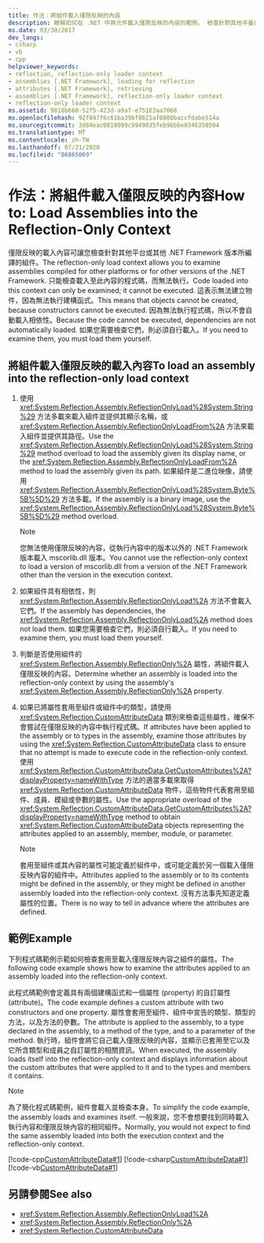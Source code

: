 ```yaml
---
title: 作法：將組件載入僅限反映的內容
description: 瞭解如何在 .NET 中將元件載入僅限反映的內容的範例。 檢查針對其他平臺或 .NET 版本編譯的元件。
ms.date: 03/30/2017
dev_langs:
- csharp
- vb
- cpp
helpviewer_keywords:
- reflection, reflection-only loader context
- assemblies [.NET Framework], loading for reflection
- attributes [.NET Framework], retrieving
- assemblies [.NET Framework], reflection-only loader context
- reflection-only loader context
ms.assetid: 9818b660-52f5-423d-a9af-e75163aa7068
ms.openlocfilehash: 92f847f6c61ba39bf8621af6080baccfdabe514a
ms.sourcegitcommit: 3d84eac0818099c9949035feb96bbe0346358504
ms.translationtype: MT
ms.contentlocale: zh-TW
ms.lasthandoff: 07/21/2020
ms.locfileid: "86865069"
---
```

# <a name="how-to-load-assemblies-into-the-reflection-only-context"></a><span data-ttu-id="06efe-104">作法：將組件載入僅限反映的內容</span><span class="sxs-lookup"><span data-stu-id="06efe-104">How to: Load Assemblies into the Reflection-Only Context</span></span>

<span data-ttu-id="06efe-105">僅限反映的載入內容可讓您檢查針對其他平台或其他 .NET Framework 版本所編譯的組件。</span><span class="sxs-lookup"><span data-stu-id="06efe-105">The reflection-only load context allows you to examine assemblies compiled for other platforms or for other versions of the .NET Framework.</span></span> <span data-ttu-id="06efe-106">只能檢查載入至此內容的程式碼，而無法執行。</span><span class="sxs-lookup"><span data-stu-id="06efe-106">Code loaded into this context can only be examined; it cannot be executed.</span></span> <span data-ttu-id="06efe-107">這表示無法建立物件，因為無法執行建構函式。</span><span class="sxs-lookup"><span data-stu-id="06efe-107">This means that objects cannot be created, because constructors cannot be executed.</span></span> <span data-ttu-id="06efe-108">因為無法執行程式碼，所以不會自動載入相依性。</span><span class="sxs-lookup"><span data-stu-id="06efe-108">Because the code cannot be executed, dependencies are not automatically loaded.</span></span> <span data-ttu-id="06efe-109">如果您需要檢查它們，則必須自行載入。</span><span class="sxs-lookup"><span data-stu-id="06efe-109">If you need to examine them, you must load them yourself.</span></span>

## <a name="to-load-an-assembly-into-the-reflection-only-load-context"></a><span data-ttu-id="06efe-110">將組件載入僅限反映的載入內容</span><span class="sxs-lookup"><span data-stu-id="06efe-110">To load an assembly into the reflection-only load context</span></span>

1. <span data-ttu-id="06efe-111">使用 <xref:System.Reflection.Assembly.ReflectionOnlyLoad%28System.String%29> 方法多載來載入組件並提供其顯示名稱，或 <xref:System.Reflection.Assembly.ReflectionOnlyLoadFrom%2A> 方法來載入組件並提供其路徑。</span><span class="sxs-lookup"><span data-stu-id="06efe-111">Use the <xref:System.Reflection.Assembly.ReflectionOnlyLoad%28System.String%29> method overload to load the assembly given its display name, or the <xref:System.Reflection.Assembly.ReflectionOnlyLoadFrom%2A> method to load the assembly given its path.</span></span> <span data-ttu-id="06efe-112">如果組件是二進位映像，請使用 <xref:System.Reflection.Assembly.ReflectionOnlyLoad%28System.Byte%5B%5D%29> 方法多載。</span><span class="sxs-lookup"><span data-stu-id="06efe-112">If the assembly is a binary image, use the <xref:System.Reflection.Assembly.ReflectionOnlyLoad%28System.Byte%5B%5D%29> method overload.</span></span>

    > [!NOTE]
    > <span data-ttu-id="06efe-113">您無法使用僅限反映的內容，從執行內容中的版本以外的 .NET Framework 版本載入 mscorlib.dll 版本。</span><span class="sxs-lookup"><span data-stu-id="06efe-113">You cannot use the reflection-only context to load a version of mscorlib.dll from a version of the .NET Framework other than the version in the execution context.</span></span>

2. <span data-ttu-id="06efe-114">如果組件具有相依性，則 <xref:System.Reflection.Assembly.ReflectionOnlyLoad%2A> 方法不會載入它們。</span><span class="sxs-lookup"><span data-stu-id="06efe-114">If the assembly has dependencies, the <xref:System.Reflection.Assembly.ReflectionOnlyLoad%2A> method does not load them.</span></span> <span data-ttu-id="06efe-115">如果您需要檢查它們，則必須自行載入。</span><span class="sxs-lookup"><span data-stu-id="06efe-115">If you need to examine them, you must load them yourself.</span></span>

3. <span data-ttu-id="06efe-116">判斷是否使用組件的 <xref:System.Reflection.Assembly.ReflectionOnly%2A> 屬性，將組件載入僅限反映的內容。</span><span class="sxs-lookup"><span data-stu-id="06efe-116">Determine whether an assembly is loaded into the reflection-only context by using the assembly's <xref:System.Reflection.Assembly.ReflectionOnly%2A> property.</span></span>

4. <span data-ttu-id="06efe-117">如果已將屬性套用至組件或組件中的類型，請使用 <xref:System.Reflection.CustomAttributeData> 類別來檢查這些屬性，確保不會嘗試在僅限反映的內容中執行程式碼。</span><span class="sxs-lookup"><span data-stu-id="06efe-117">If attributes have been applied to the assembly or to types in the assembly, examine those attributes by using the <xref:System.Reflection.CustomAttributeData> class to ensure that no attempt is made to execute code in the reflection-only context.</span></span> <span data-ttu-id="06efe-118">使用 <xref:System.Reflection.CustomAttributeData.GetCustomAttributes%2A?displayProperty=nameWithType> 方法的適當多載來取得 <xref:System.Reflection.CustomAttributeData> 物件，這些物件代表套用至組件、成員、模組或參數的屬性。</span><span class="sxs-lookup"><span data-stu-id="06efe-118">Use the appropriate overload of the <xref:System.Reflection.CustomAttributeData.GetCustomAttributes%2A?displayProperty=nameWithType> method to obtain <xref:System.Reflection.CustomAttributeData> objects representing the attributes applied to an assembly, member, module, or parameter.</span></span>

    > [!NOTE]
    > <span data-ttu-id="06efe-119">套用至組件或其內容的屬性可能定義於組件中，或可能定義於另一個載入僅限反映內容的組件中。</span><span class="sxs-lookup"><span data-stu-id="06efe-119">Attributes applied to the assembly or to its contents might be defined in the assembly, or they might be defined in another assembly loaded into the reflection-only context.</span></span> <span data-ttu-id="06efe-120">沒有方法事先知道定義屬性的位置。</span><span class="sxs-lookup"><span data-stu-id="06efe-120">There is no way to tell in advance where the attributes are defined.</span></span>

## <a name="example"></a><span data-ttu-id="06efe-121">範例</span><span class="sxs-lookup"><span data-stu-id="06efe-121">Example</span></span>

<span data-ttu-id="06efe-122">下列程式碼範例示範如何檢查套用至載入僅限反映內容之組件的屬性。</span><span class="sxs-lookup"><span data-stu-id="06efe-122">The following code example shows how to examine the attributes applied to an assembly loaded into the reflection-only context.</span></span>

<span data-ttu-id="06efe-123">此程式碼範例會定義具有兩個建構函式和一個屬性 (property) 的自訂屬性 (attribute)。</span><span class="sxs-lookup"><span data-stu-id="06efe-123">The code example defines a custom attribute with two constructors and one property.</span></span> <span data-ttu-id="06efe-124">屬性會套用至組件、組件中宣告的類型、類型的方法，以及方法的參數。</span><span class="sxs-lookup"><span data-stu-id="06efe-124">The attribute is applied to the assembly, to a type declared in the assembly, to a method of the type, and to a parameter of the method.</span></span> <span data-ttu-id="06efe-125">執行時，組件會將它自己載入僅限反映的內容，並顯示已套用至它以及它所含類型和成員之自訂屬性的相關資訊。</span><span class="sxs-lookup"><span data-stu-id="06efe-125">When executed, the assembly loads itself into the reflection-only context and displays information about the custom attributes that were applied to it and to the types and members it contains.</span></span>

> [!NOTE]
> <span data-ttu-id="06efe-126">為了簡化程式碼範例，組件會載入並檢查本身。</span><span class="sxs-lookup"><span data-stu-id="06efe-126">To simplify the code example, the assembly loads and examines itself.</span></span> <span data-ttu-id="06efe-127">一般來說，您不會想要找到同時載入執行內容和僅限反映內容的相同組件。</span><span class="sxs-lookup"><span data-stu-id="06efe-127">Normally, you would not expect to find the same assembly loaded into both the execution context and the reflection-only context.</span></span>

[!code-cpp[CustomAttributeData#1](../../../samples/snippets/cpp/VS_Snippets_CLR/CustomAttributeData/CPP/source.cpp#1)]
[!code-csharp[CustomAttributeData#1](../../../samples/snippets/csharp/VS_Snippets_CLR/CustomAttributeData/CS/source.cs#1)]
[!code-vb[CustomAttributeData#1](../../../samples/snippets/visualbasic/VS_Snippets_CLR/CustomAttributeData/VB/source.vb#1)]

## <a name="see-also"></a><span data-ttu-id="06efe-128">另請參閱</span><span class="sxs-lookup"><span data-stu-id="06efe-128">See also</span></span>

- <xref:System.Reflection.Assembly.ReflectionOnlyLoad%2A>
- <xref:System.Reflection.Assembly.ReflectionOnly%2A>
- <xref:System.Reflection.CustomAttributeData>
